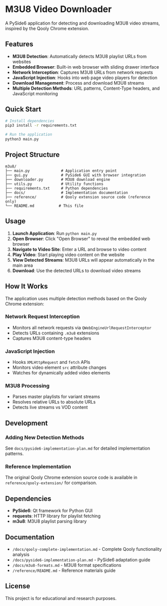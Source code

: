 # M3U8 Video Downloader

A PySide6 application for detecting and downloading M3U8 video streams, inspired by the Qooly Chrome extension.

## Features

- **M3U8 Detection**: Automatically detects M3U8 playlist URLs from websites
- **Embedded Browser**: Built-in web browser with sliding drawer interface  
- **Network Interception**: Captures M3U8 URLs from network requests
- **JavaScript Injection**: Hooks into web page video players for detection
- **Download Management**: Process and download M3U8 streams
- **Multiple Detection Methods**: URL patterns, Content-Type headers, and JavaScript monitoring

## Quick Start

```bash
# Install dependencies
pip3 install -r requirements.txt

# Run the application
python3 main.py
```

## Project Structure

```
m3u8/
├── main.py              # Application entry point
├── gui.py               # PySide6 GUI with browser integration
├── downloader.py        # M3U8 download engine  
├── utils.py             # Utility functions
├── requirements.txt     # Python dependencies
├── docs/                # Implementation documentation
├── reference/           # Qooly extension source code (reference only)
└── README.md           # This file
```

## Usage

1. **Launch Application**: Run `python main.py`
2. **Open Browser**: Click "Open Browser" to reveal the embedded web browser
3. **Navigate to Video Site**: Enter a URL and browse to video content
4. **Play Video**: Start playing video content on the website
5. **View Detected Streams**: M3U8 URLs will appear automatically in the main area
6. **Download**: Use the detected URLs to download video streams

## How It Works

The application uses multiple detection methods based on the Qooly Chrome extension:

### Network Request Interception
- Monitors all network requests via `QWebEngineUrlRequestInterceptor`
- Detects URLs containing `.m3u8` extensions
- Captures M3U8 content-type headers

### JavaScript Injection
- Hooks `XMLHttpRequest` and `fetch` APIs
- Monitors video element `src` attribute changes
- Watches for dynamically added video elements

### M3U8 Processing
- Parses master playlists for variant streams
- Resolves relative URLs to absolute URLs
- Detects live streams vs VOD content

## Development

### Adding New Detection Methods
See `docs/pyside6-implementation-plan.md` for detailed implementation patterns.

### Reference Implementation
The original Qooly Chrome extension source code is available in `reference/qooly-extension/` for comparison.

## Dependencies

- **PySide6**: Qt framework for Python GUI
- **requests**: HTTP library for playlist fetching
- **m3u8**: M3U8 playlist parsing library

## Documentation

- `/docs/qooly-complete-implementation.md` - Complete Qooly functionality analysis
- `/docs/pyside6-implementation-plan.md` - PySide6 adaptation guide  
- `/docs/m3u8-formats.md` - M3U8 format specifications
- `/reference/README.md` - Reference materials guide

## License

This project is for educational and research purposes.